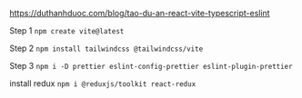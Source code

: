 https://duthanhduoc.com/blog/tao-du-an-react-vite-typescript-eslint

Step 1 `npm create vite@latest`

Step 2 `npm install tailwindcss @tailwindcss/vite`

Step 3 `npm i -D prettier eslint-config-prettier eslint-plugin-prettier`

install redux `npm i @reduxjs/toolkit react-redux`

